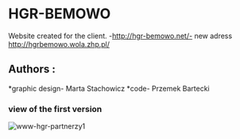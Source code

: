 # HGR-BEMOWO
Website created for the client. -http://hgr-bemowo.net/- new adress http://hgrbemowo.wola.zhp.pl/

## Authors :
*graphic design- Marta Stachowicz
*code- Przemek Bartecki

### view of the first version

![www-hgr-partnerzy1](https://user-images.githubusercontent.com/28408790/36394868-8bde3c8a-15b6-11e8-977a-eca1d03cde21.jpg)
